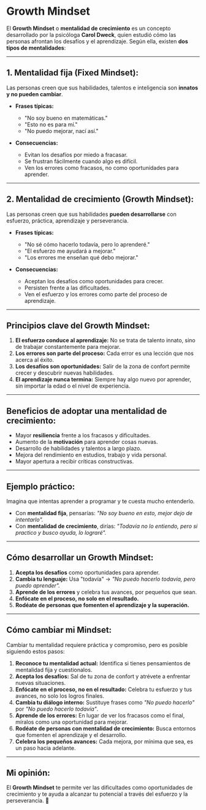 # **Growth Mindset**

El **Growth Mindset** o **mentalidad de crecimiento** es un concepto desarrollado por la psicóloga **Carol Dweck**, quien estudió cómo las personas afrontan los desafíos y el aprendizaje. Según ella, existen **dos tipos de mentalidades**:

---

## **1. Mentalidad fija (Fixed Mindset):**  
Las personas creen que sus habilidades, talentos e inteligencia son **innatos y no pueden cambiar**.  

- **Frases típicas:**  
   - "No soy bueno en matemáticas."  
   - "Esto no es para mí."  
   - "No puedo mejorar, nací así."  

- **Consecuencias:**  
   - Evitan los desafíos por miedo a fracasar.  
   - Se frustran fácilmente cuando algo es difícil.  
   - Ven los errores como fracasos, no como oportunidades para aprender.  

---

## **2. Mentalidad de crecimiento (Growth Mindset):**  
Las personas creen que sus habilidades **pueden desarrollarse** con esfuerzo, práctica, aprendizaje y perseverancia.  

- **Frases típicas:**  
   - "No sé cómo hacerlo todavía, pero lo aprenderé."  
   - "El esfuerzo me ayudará a mejorar."  
   - "Los errores me enseñan qué debo mejorar."  

- **Consecuencias:**  
   - Aceptan los desafíos como oportunidades para crecer.  
   - Persisten frente a las dificultades.  
   - Ven el esfuerzo y los errores como parte del proceso de aprendizaje.  

---

## **Principios clave del Growth Mindset:**  
1. **El esfuerzo conduce al aprendizaje:** No se trata de talento innato, sino de trabajar constantemente para mejorar.  
2. **Los errores son parte del proceso:** Cada error es una lección que nos acerca al éxito.  
3. **Los desafíos son oportunidades:** Salir de la zona de confort permite crecer y descubrir nuevas habilidades.  
4. **El aprendizaje nunca termina:** Siempre hay algo nuevo por aprender, sin importar la edad o el nivel de experiencia.  

---

## **Beneficios de adoptar una mentalidad de crecimiento:**  
- Mayor **resiliencia** frente a los fracasos y dificultades.  
- Aumento de la **motivación** para aprender cosas nuevas.  
- Desarrollo de habilidades y talentos a largo plazo.  
- Mejora del rendimiento en estudios, trabajo y vida personal.  
- Mayor apertura a recibir críticas constructivas.  

---

## **Ejemplo práctico:**  
Imagina que intentas aprender a programar y te cuesta mucho entenderlo.  

- Con **mentalidad fija**, pensarías: *"No soy bueno en esto, mejor dejo de intentarlo".*  
- Con **mentalidad de crecimiento**, dirías: *"Todavía no lo entiendo, pero si practico y busco ayuda, lo lograré".*  

---

## **Cómo desarrollar un Growth Mindset:**  
1. **Acepta los desafíos** como oportunidades para aprender.  
2. **Cambia tu lenguaje:** Usa "todavía" → *"No puedo hacerlo todavía, pero puedo aprender".*  
3. **Aprende de los errores** y celebra tus avances, por pequeños que sean.  
4. **Enfócate en el proceso, no solo en el resultado.**  
5. **Rodéate de personas que fomenten el aprendizaje y la superación.**  

---

## **Cómo cambiar mi Mindset:**  
Cambiar tu mentalidad requiere práctica y compromiso, pero es posible siguiendo estos pasos:  

1. **Reconoce tu mentalidad actual:** Identifica si tienes pensamientos de mentalidad fija y cuestionalos.  
2. **Acepta los desafíos:** Sal de tu zona de confort y atrévete a enfrentar nuevas situaciones.  
3. **Enfócate en el proceso, no en el resultado:** Celebra tu esfuerzo y tus avances, no solo los logros finales.  
4. **Cambia tu diálogo interno:** Sustituye frases como *"No puedo hacerlo"* por *"No puedo hacerlo todavía"*.  
5. **Aprende de los errores:** En lugar de ver los fracasos como el final, míralos como una oportunidad para mejorar.  
6. **Rodéate de personas con mentalidad de crecimiento:** Busca entornos que fomenten el aprendizaje y el desarrollo.  
7. **Celebra los pequeños avances:** Cada mejora, por mínima que sea, es un paso hacia adelante.  

---

## **Mi opinión:**  
El **Growth Mindset** te permite ver las dificultades como oportunidades de crecimiento y te ayuda a alcanzar tu potencial a través del esfuerzo y la perseverancia. 🚀
